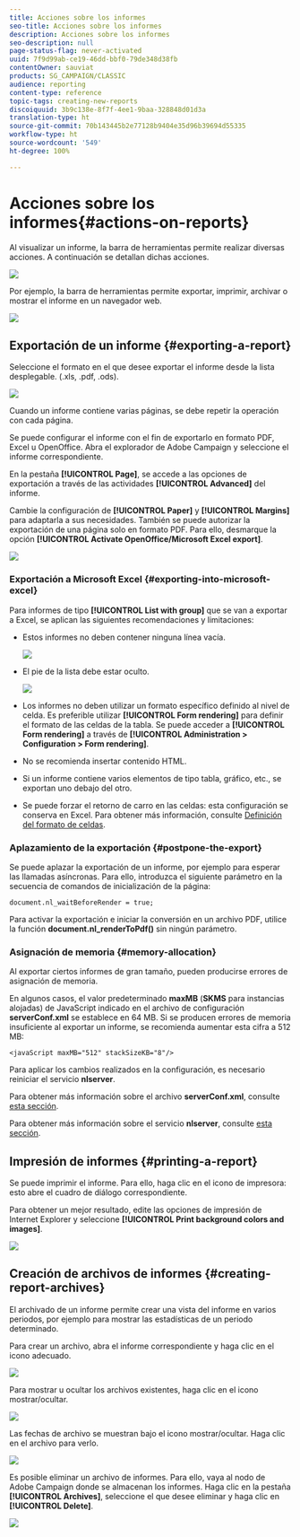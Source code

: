 ```yaml
---
title: Acciones sobre los informes
seo-title: Acciones sobre los informes
description: Acciones sobre los informes
seo-description: null
page-status-flag: never-activated
uuid: 7f9d99ab-ce19-46dd-bbf0-79de348d38fb
contentOwner: sauviat
products: SG_CAMPAIGN/CLASSIC
audience: reporting
content-type: reference
topic-tags: creating-new-reports
discoiquuid: 3b9c138e-8f7f-4ee1-9baa-328848d01d3a
translation-type: ht
source-git-commit: 70b143445b2e77128b9404e35d96b39694d55335
workflow-type: ht
source-wordcount: '549'
ht-degree: 100%

---
```



# Acciones sobre los informes{#actions-on-reports}

Al visualizar un informe, la barra de herramientas permite realizar diversas acciones. A continuación se detallan dichas acciones.

![](assets/s_ncs_advuser_report_wizard_2.png)

Por ejemplo, la barra de herramientas permite exportar, imprimir, archivar o mostrar el informe en un navegador web.

![](assets/s_ncs_advuser_report_wizard_04.png)

## Exportación de un informe {#exporting-a-report}

Seleccione el formato en el que desee exportar el informe desde la lista desplegable. (.xls, .pdf, .ods).

![](assets/s_ncs_advuser_report_wizard_06.png)

Cuando un informe contiene varias páginas, se debe repetir la operación con cada página.

Se puede configurar el informe con el fin de exportarlo en formato PDF, Excel u OpenOffice. Abra el explorador de Adobe Campaign y seleccione el informe correspondiente.

En la pestaña **[!UICONTROL Page]**, se accede a las opciones de exportación a través de las actividades **[!UICONTROL Advanced]** del informe.

Cambie la configuración de **[!UICONTROL Paper]** y **[!UICONTROL Margins]** para adaptarla a sus necesidades. También se puede autorizar la exportación de una página solo en formato PDF. Para ello, desmarque la opción **[!UICONTROL Activate OpenOffice/Microsoft Excel export]**.

![](assets/s_ncs_advuser_report_wizard_021.png)

### Exportación a Microsoft Excel {#exporting-into-microsoft-excel}

Para informes de tipo **[!UICONTROL List with group]** que se van a exportar a Excel, se aplican las siguientes recomendaciones y limitaciones:

* Estos informes no deben contener ninguna línea vacía.

   ![](assets/export_limitations_remove_empty_line.png)

* El pie de la lista debe estar oculto.

   ![](assets/export_limitations_hide_label.png)

* Los informes no deben utilizar un formato específico definido al nivel de celda. Es preferible utilizar **[!UICONTROL Form rendering]** para definir el formato de las celdas de la tabla. Se puede acceder a **[!UICONTROL Form rendering]** a través de **[!UICONTROL Administration > Configuration > Form rendering]**.
* No se recomienda insertar contenido HTML.
* Si un informe contiene varios elementos de tipo tabla, gráfico, etc., se exportan uno debajo del otro.
* Se puede forzar el retorno de carro en las celdas: esta configuración se conserva en Excel. Para obtener más información, consulte [Definición del formato de celdas](../../reporting/using/creating-a-table.md#defining-cell-format).

### Aplazamiento de la exportación {#postpone-the-export}

Se puede aplazar la exportación de un informe, por ejemplo para esperar las llamadas asíncronas. Para ello, introduzca el siguiente parámetro en la secuencia de comandos de inicialización de la página:

```
document.nl_waitBeforeRender = true;
```

Para activar la exportación e iniciar la conversión en un archivo PDF, utilice la función **document.nl_renderToPdf()** sin ningún parámetro.

### Asignación de memoria {#memory-allocation}

Al exportar ciertos informes de gran tamaño, pueden producirse errores de asignación de memoria.

En algunos casos, el valor predeterminado **maxMB** (**SKMS** para instancias alojadas) de JavaScript indicado en el archivo de configuración **serverConf.xml** se establece en 64 MB. Si se producen errores de memoria insuficiente al exportar un informe, se recomienda aumentar esta cifra a 512 MB:

```
<javaScript maxMB="512" stackSizeKB="8"/>
```

Para aplicar los cambios realizados en la configuración, es necesario reiniciar el servicio **nlserver**.

Para obtener más información sobre el archivo **serverConf.xml**, consulte [esta sección](../../production/using/configuration-principle.md).

Para obtener más información sobre el servicio **nlserver**, consulte [esta sección](../../production/using/administration.md).

## Impresión de informes {#printing-a-report}

Se puede imprimir el informe. Para ello, haga clic en el icono de impresora: esto abre el cuadro de diálogo correspondiente.

Para obtener un mejor resultado, edite las opciones de impresión de Internet Explorer y seleccione **[!UICONTROL Print background colors and images]**.

![](assets/s_ncs_advuser_report_print_options.png)

## Creación de archivos de informes {#creating-report-archives}

El archivado de un informe permite crear una vista del informe en varios periodos, por ejemplo para mostrar las estadísticas de un periodo determinado.

Para crear un archivo, abra el informe correspondiente y haga clic en el icono adecuado.

![](assets/s_ncs_advuser_report_wizard_07.png)

Para mostrar u ocultar los archivos existentes, haga clic en el icono mostrar/ocultar.

![](assets/s_ncs_advuser_report_history_06.png)

Las fechas de archivo se muestran bajo el icono mostrar/ocultar. Haga clic en el archivo para verlo.

![](assets/s_ncs_advuser_report_history_04.png)

Es posible eliminar un archivo de informes. Para ello, vaya al nodo de Adobe Campaign donde se almacenan los informes. Haga clic en la pestaña **[!UICONTROL Archives]**, seleccione el que desee eliminar y haga clic en **[!UICONTROL Delete]**.

![](assets/s_ncs_advuser_report_history_01.png)

